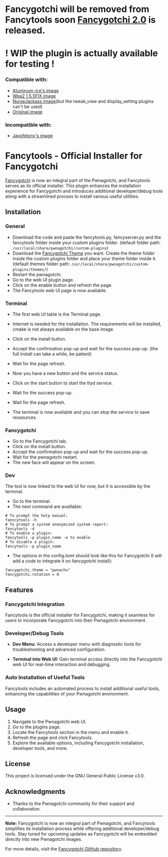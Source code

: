 # Fancygotchi will be removed from Fancytools soon [Fancygotchi 2.0](https://github.com/V0r-T3x/fancygotchi) is released.


# ! WIP the plugin is actually available for testing !
### Compatible with:  
- [Aluminum-ice's image](https://github.com/aluminum-ice/pwnagotchi/releases)
- [Wpa2 1.5.5FIX image](https://github.com/wpa-2/pwnagotchi/releases)
- [NurseJackass image](https://github.com/Sniffleupagus/pwnagotchi-snflpgs/releases)(but the tweak_view and display_setting plugins can't be used)
- [Original image](https://github.com/evilsocket/pwnagotchi/releases)
### Incompatible with:  
- [Jayofelony's image](https://github.com/jayofelony/pwnagotchi-bookworm/releases)

# Fancytools - Official Installer for Fancygotchi 

[Fancygotchi](https://github.com/Pwnagotchi-Unofficial/pwnagotchi-fancygotchi) is now an integral part of the Pwnagotchi, and Fancytools serves as its official installer. This plugin enhances the installation experience for Fancygotchi and introduces additional developer/debug tools along with a streamlined process to install various useful utilities.

## Installation  

### General  

- Download the code and paste the fancytools.py, fancyserver.py and the fancytools folder inside your custom plugins folder. (default folder path: `/usr/local/share/pwnagotchi/custom-plugins`)
- Download the [Fancygotchi Theme](https://github.com/V0r-T3x/fancygotchi_themes) you want. Create the theme folder inside the custom plugins folder and place your theme folder inside it. (default themes folder path: `/usr/local/share/pwnagotchi/custom-plugins/themes/`)
- Restart the pwnagotchi.  
- Go to the web UI plugin page.
- Click on the enable button and refresh the page.
- The Fancytools web UI page is now available.

### Terminal  

- The first web UI table is the Terminal page.
- Internet is needed for the installation. The requirements will be installed, cmake is not always available on the base image.  
- Click on the install button.  
- Accept the confirmation pop-up and wait for the success pop-up. (the full install can take a while, be patient)  
- Wait for the page refresh.  

- Now you have a new button and the service status.  
- Click on the start button to start the ttyd service.  
- Wait for the success pop-up.  
- Wait for the page refresh.  
- The terminal is now available and you can stop the service to save ressources.  

### Fancygotchi  

- Go to the Fancygotchi tab.
- Click on the install button.
- Accept the confirmation pop-up and wait for the success pop-up.
- Wait for the pwnagotchi restart.
- The new face will appear on the screen.

### Dev  

The tool is now linked to the web UI for now, but it is accessible by the terminal.  

- Go to the terminal.
- The next command are availlable:
```
# To prompt the help manual:
fanncytools -h
# To prompt a system anonymized system report:
fancytools -d
# To enable a plugin:
fancytools -p plugin_name -e to enable
# To disable a plugin:
fancytools -p plugin_name
```
- The options in the config.toml should look like this for Fancygotchi (I will add a code to integrate it on fancygotchi install):
```
fancygotchi.theme = "pwnachu"
fancygotchi.rotation = 0
```


## Features

### Fancygotchi Integration

Fancytools is the official installer for Fancygotchi, making it seamless for users to incorporate Fancygotchi into their Pwnagotchi environment.

### Developer/Debug Tools

- **Dev Menu:** Access a developer menu with diagnostic tools for troubleshooting and advanced configuration.

- **Terminal into Web UI:** Gain terminal access directly into the Fancygotchi web UI for real-time interaction and debugging.

### Auto Installation of Useful Tools

Fancytools includes an automated process to install additional useful tools, enhancing the capabilities of your Pwnagotchi environment.

## Usage

1. Navigate to the Pwnagotchi web UI.
2. Go to the plugins page.
3. Locate the Fancytools section in the menu and enable it.
4. Refresh the page and click Fancytools.
5. Explore the available options, including Fancygotchi installation, developer tools, and more.

## License

This project is licensed under the GNU General Public License v3.0.

## Acknowledgments

- Thanks to the Pwnagotchi community for their support and collaboration.

---

**Note:** Fancygotchi is now an integral part of Pwnagotchi, and Fancytools simplifies its installation process while offering additional developer/debug tools. Stay tuned for upcoming updates as Fancygotchi will be embedded directly into new Pwnagotchi images.

For more details, visit the [Fancygotchi GitHub repository](https://github.com/Pwnagotchi-Unofficial/pwnagotchi-fancygotchi).
